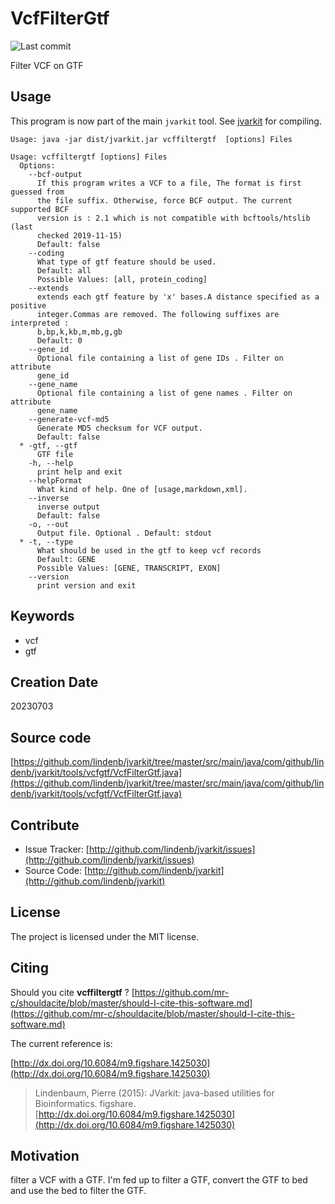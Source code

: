 # VcfFilterGtf

![Last commit](https://img.shields.io/github/last-commit/lindenb/jvarkit.png)

Filter VCF on GTF


## Usage


This program is now part of the main `jvarkit` tool. See [jvarkit](JvarkitCentral.md) for compiling.


```
Usage: java -jar dist/jvarkit.jar vcffiltergtf  [options] Files

Usage: vcffiltergtf [options] Files
  Options:
    --bcf-output
      If this program writes a VCF to a file, The format is first guessed from 
      the file suffix. Otherwise, force BCF output. The current supported BCF 
      version is : 2.1 which is not compatible with bcftools/htslib (last 
      checked 2019-11-15)
      Default: false
    --coding
      What type of gtf feature should be used.
      Default: all
      Possible Values: [all, protein_coding]
    --extends
      extends each gtf feature by 'x' bases.A distance specified as a positive 
      integer.Commas are removed. The following suffixes are interpreted : 
      b,bp,k,kb,m,mb,g,gb 
      Default: 0
    --gene_id
      Optional file containing a list of gene IDs . Filter on attribute 
      gene_id 
    --gene_name
      Optional file containing a list of gene names . Filter on attribute 
      gene_name 
    --generate-vcf-md5
      Generate MD5 checksum for VCF output.
      Default: false
  * -gtf, --gtf
      GTF file
    -h, --help
      print help and exit
    --helpFormat
      What kind of help. One of [usage,markdown,xml].
    --inverse
      inverse output
      Default: false
    -o, --out
      Output file. Optional . Default: stdout
  * -t, --type
      What should be used in the gtf to keep vcf records
      Default: GENE
      Possible Values: [GENE, TRANSCRIPT, EXON]
    --version
      print version and exit

```


## Keywords

 * vcf
 * gtf



## Creation Date

20230703

## Source code 

[https://github.com/lindenb/jvarkit/tree/master/src/main/java/com/github/lindenb/jvarkit/tools/vcfgtf/VcfFilterGtf.java](https://github.com/lindenb/jvarkit/tree/master/src/main/java/com/github/lindenb/jvarkit/tools/vcfgtf/VcfFilterGtf.java)


## Contribute

- Issue Tracker: [http://github.com/lindenb/jvarkit/issues](http://github.com/lindenb/jvarkit/issues)
- Source Code: [http://github.com/lindenb/jvarkit](http://github.com/lindenb/jvarkit)

## License

The project is licensed under the MIT license.

## Citing

Should you cite **vcffiltergtf** ? [https://github.com/mr-c/shouldacite/blob/master/should-I-cite-this-software.md](https://github.com/mr-c/shouldacite/blob/master/should-I-cite-this-software.md)

The current reference is:

[http://dx.doi.org/10.6084/m9.figshare.1425030](http://dx.doi.org/10.6084/m9.figshare.1425030)

> Lindenbaum, Pierre (2015): JVarkit: java-based utilities for Bioinformatics. figshare.
> [http://dx.doi.org/10.6084/m9.figshare.1425030](http://dx.doi.org/10.6084/m9.figshare.1425030)



## Motivation

filter a VCF with a GTF. I'm fed up to filter a  GTF, convert the GTF to bed and use the bed to filter the GTF.


